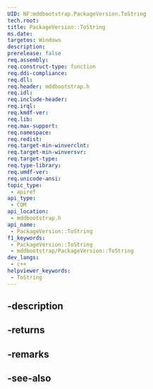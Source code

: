 ```yaml
---
UID: NF:mddbootstrap.PackageVersion.ToString
tech.root: 
title: PackageVersion::ToString
ms.date: 
targetos: Windows
description: 
prerelease: false
req.assembly: 
req.construct-type: function
req.ddi-compliance: 
req.dll: 
req.header: mddbootstrap.h
req.idl: 
req.include-header: 
req.irql: 
req.kmdf-ver: 
req.lib: 
req.max-support: 
req.namespace: 
req.redist: 
req.target-min-winverclnt: 
req.target-min-winversvr: 
req.target-type: 
req.type-library: 
req.umdf-ver: 
req.unicode-ansi: 
topic_type:
 - apiref
api_type:
 - COM
api_location:
 - mddbootstrap.h
api_name:
 - PackageVersion::ToString
f1_keywords:
 - PackageVersion::ToString
 - mddbootstrap/PackageVersion::ToString
dev_langs:
 - c++
helpviewer_keywords:
 - ToString
---
```


## -description

## -returns

## -remarks

## -see-also

